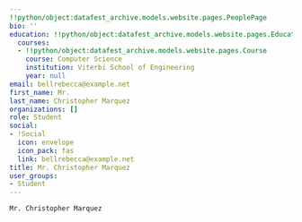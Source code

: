 ```yaml
---
!!python/object:datafest_archive.models.website.pages.PeoplePage
bio: ''
education: !!python/object:datafest_archive.models.website.pages.Education
  courses:
  - !!python/object:datafest_archive.models.website.pages.Course
    course: Computer Science
    institution: Viterbi School of Engineering
    year: null
email: bellrebecca@example.net
first_name: Mr.
last_name: Christopher Marquez
organizations: []
role: Student
social:
- !Social
  icon: envelope
  icon_pack: fas
  link: bellrebecca@example.net
title: Mr. Christopher Marquez
user_groups:
- Student
---
```


    Mr. Christopher Marquez
    